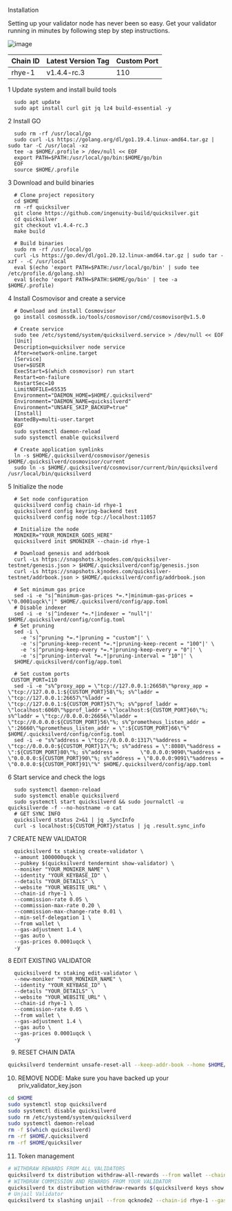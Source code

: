 Installation

Setting up your validator node has never been so easy. Get your validator running in minutes by following step by step instructions.

![image](https://user-images.githubusercontent.com/91251550/210759562-70a2089a-2df2-4b67-b2b1-650eb06df4b2.png)

|   Chain ID	 | Latest Version Tag| Custom Port|
|--------------|-------------------|------------|
| rhye-1   |      v1.4.4-rc.3      |     110    |


1 Update system and install build tools

      sudo apt update
      sudo apt install curl git jq lz4 build-essential -y
      
2 Install GO

      sudo rm -rf /usr/local/go
      sudo curl -Ls https://golang.org/dl/go1.19.4.linux-amd64.tar.gz | sudo tar -C /usr/local -xz
      tee -a $HOME/.profile > /dev/null << EOF
      export PATH=$PATH:/usr/local/go/bin:$HOME/go/bin
      EOF
      source $HOME/.profile
      
3 Download and build binaries

      # Clone project repository
      cd $HOME
      rm -rf quicksilver
      git clone https://github.com/ingenuity-build/quicksilver.git
      cd quicksilver
      git checkout v1.4.4-rc.3
      make build
      ​
      # Build binaries
      sudo rm -rf /usr/local/go
      curl -Ls https://go.dev/dl/go1.20.12.linux-amd64.tar.gz | sudo tar -xzf - -C /usr/local
      eval $(echo 'export PATH=$PATH:/usr/local/go/bin' | sudo tee /etc/profile.d/golang.sh)
      eval $(echo 'export PATH=$PATH:$HOME/go/bin' | tee -a $HOME/.profile)
      
4 Install Cosmovisor and create a service

      # Download and install Cosmovisor
      go install cosmossdk.io/tools/cosmovisor/cmd/cosmovisor@v1.5.0
      ​
      # Create service
      sudo tee /etc/systemd/system/quicksilverd.service > /dev/null << EOF
      [Unit]
      Description=quicksilver node service
      After=network-online.target
      [Service]
      User=$USER
      ExecStart=$(which cosmovisor) run start
      Restart=on-failure
      RestartSec=10
      LimitNOFILE=65535
      Environment="DAEMON_HOME=$HOME/.quicksilverd"
      Environment="DAEMON_NAME=quicksilverd"
      Environment="UNSAFE_SKIP_BACKUP=true"
      [Install]
      WantedBy=multi-user.target
      EOF
      sudo systemctl daemon-reload
      sudo systemctl enable quicksilverd
      ​
      # Create application symlinks
      ln -s $HOME/.quicksilverd/cosmovisor/genesis $HOME/.quicksilverd/cosmovisor/current
      sudo ln -s $HOME/.quicksilverd/cosmovisor/current/bin/quicksilverd /usr/local/bin/quicksilverd
      
5 Initialize the node

      # Set node configuration
      quicksilverd config chain-id rhye-1
      quicksilverd config keyring-backend test
      quicksilverd config node tcp://localhost:11057
      ​
      # Initialize the node
      MONIKER="YOUR_MONIKER_GOES_HERE"
      quicksilverd init $MONIKER --chain-id rhye-1
      ​
      # Download genesis and addrbook
      curl -Ls https://snapshots.kjnodes.com/quicksilver-testnet/genesis.json > $HOME/.quicksilverd/config/genesis.json
      curl -Ls https://snapshots.kjnodes.com/quicksilver-testnet/addrbook.json > $HOME/.quicksilverd/config/addrbook.json
      ​
      # Set minimum gas price
      sed -i -e "s|^minimum-gas-prices *=.*|minimum-gas-prices = \"0.0001uqck\"|" $HOME/.quicksilverd/config/app.toml
      ​# Disable indexer
      sed -i -e 's|^indexer *=.*|indexer = "null"|' $HOME/.quicksilverd/config/config.toml
      # Set pruning
      sed -i \
        -e 's|^pruning *=.*|pruning = "custom"|' \
        -e 's|^pruning-keep-recent *=.*|pruning-keep-recent = "100"|' \
        -e 's|^pruning-keep-every *=.*|pruning-keep-every = "0"|' \
        -e 's|^pruning-interval *=.*|pruning-interval = "10"|' \
      $HOME/.quicksilverd/config/app.toml
      ​
      # Set custom ports
     CUSTOM_PORT=110
      sed -i -e "s%^proxy_app = \"tcp://127.0.0.1:26658\"%proxy_app = \"tcp://127.0.0.1:${CUSTOM_PORT}58\"%; s%^laddr = \"tcp://127.0.0.1:26657\"%laddr =                        \"tcp://127.0.0.1:${CUSTOM_PORT}57\"%; s%^pprof_laddr = \"localhost:6060\"%pprof_laddr = \"localhost:${CUSTOM_PORT}60\"%; s%^laddr = \"tcp://0.0.0.0:26656\"%laddr =         \"tcp://0.0.0.0:${CUSTOM_PORT}56\"%; s%^prometheus_listen_addr = \":26660\"%prometheus_listen_addr = \":${CUSTOM_PORT}66\"%" $HOME/.quicksilverd/config/config.toml
      sed -i -e "s%^address = \"tcp://0.0.0.0:1317\"%address = \"tcp://0.0.0.0:${CUSTOM_PORT}17\"%; s%^address = \":8080\"%address = \":${CUSTOM_PORT}80\"%; s%^address =       \"0.0.0.0:9090\"%address = \"0.0.0.0:${CUSTOM_PORT}90\"%; s%^address = \"0.0.0.0:9091\"%address = \"0.0.0.0:${CUSTOM_PORT}91\"%" $HOME/.quicksilverd/config/app.toml
      
6 Start service and check the logs

      sudo systemctl daemon-reload
      sudo systemctl enable quicksilverd
      sudo systemctl start quicksilverd && sudo journalctl -u quicksilverde -f --no-hostname -o cat
      # GET SYNC INFO
      quicksilverd status 2>&1 | jq .SyncInfo
      curl -s localhost:${CUSTOM_PORT}/status | jq .result.sync_info
      
7 CREATE NEW VALIDATOR

      quicksilverd tx staking create-validator \
      --amount 1000000uqck \
      --pubkey $(quicksilverd tendermint show-validator) \
      --moniker "YOUR_MONIKER_NAME" \
      --identity "YOUR_KEYBASE_ID" \
      --details "YOUR_DETAILS" \
      --website "YOUR_WEBSITE_URL" \
      --chain-id rhye-1 \
      --commission-rate 0.05 \
      --commission-max-rate 0.20 \
      --commission-max-change-rate 0.01 \
      --min-self-delegation 1 \
      --from wallet \
      --gas-adjustment 1.4 \
      --gas auto \
      --gas-prices 0.0001uqck \
      -y

8 EDIT EXISTING VALIDATOR

      quicksilverd tx staking edit-validator \
      --new-moniker "YOUR_MONIKER_NAME" \
      --identity "YOUR_KEYBASE_ID" \
      --details "YOUR_DETAILS" \
      --website "YOUR_WEBSITE_URL" \
      --chain-id rhye-1 \
      --commission-rate 0.05 \
      --from wallet \
      --gas-adjustment 1.4 \
      --gas auto \
      --gas-prices 0.0001uqck \
      -y

9. RESET CHAIN DATA
```bash
quicksilverd tendermint unsafe-reset-all --keep-addr-book --home $HOME/.quicksilverd --keep-addr-book
```
10. REMOVE NODE: Make sure you have backed up your priv_validator_key.json
```bash
cd $HOME
sudo systemctl stop quicksilverd
sudo systemctl disable quicksilverd
sudo rm /etc/systemd/system/quicksilverd
sudo systemctl daemon-reload
rm -f $(which quicksilverd)
rm -rf $HOME/.quicksilverd
rm -rf $HOME/quicksilver
```
11. Token management
```bash
# WITHDRAW REWARDS FROM ALL VALIDATORS
quicksilverd tx distribution withdraw-all-rewards --from wallet --chain-id rhye-1 --gas-adjustment 1.4 --gas auto --gas-prices 0.0001uqck -y
# WITHDRAW COMMISSION AND REWARDS FROM YOUR VALIDATOR
quicksilverd tx distribution withdraw-rewards $(quicksilverd keys show wallet --bech val -a) --commission --from wallet --chain-id rhye-1 --gas-adjustment 1.4 --gas auto --gas-prices 0.0001uqck -y
# Unjail Validator
quicksilverd tx slashing unjail --from qcknode2 --chain-id rhye-1 --gas-adjustment 1.4 --gas auto --gas-prices 0.0001uqck -y
```
